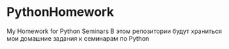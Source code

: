 # PythonHomework
My Homework for Python Seminars
В этом репозитории будут храниться мои домашние задания к семинарам по Python
